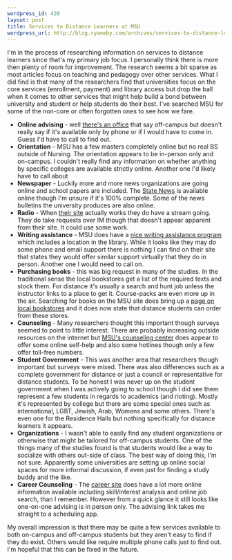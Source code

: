 ```yaml
--- 
wordpress_id: 420
layout: post
title: Services to Distance Learners at MSU
wordpress_url: http://blog.ryaneby.com/archives/services-to-distance-learners-at-msu/
---
```

I'm in the process of researching information on services to distance learners since that's my primary job focus. I personally think there is more then plenty of room for improvement. The research seems a bit sparse as most articles focus on teaching and pedagogy over other services. What I did find is that many of the researchers find that universities focus on the core services (enrollment, payment) and library access but drop the ball when it comes to other services that might help build a bond between university and student or help students do their best. I've searched MSU for some of the non-core or often forgotten ones to see how we fare.

<ul>
<li><strong>Online advising</strong> - well <a href="http://www.msu.edu/unit/uud/bessey_staff.html">there's an office</a> that say off-campus but doesn't really say if it's available only by phone or if I would have to come in. Guess I'd have to call to find out.</li>
<li><strong>Orientation</strong> - MSU has a few masters completely online but no real BS outside of Nursing. The orientation appears to be in-person only and on-campus. I couldn't really find any information on whether anything by specific colleges are available strictly online. Another one I'd likely have to call about</li>
<li><strong>Newspaper</strong> - Luckily more and more news organizations are going online and school papers are included. The <a href="http://statenews.com/">State News</a> is available online though I'm unsure if it's 100% complete. Some of the news bulletins the university produces are also online.</li>
<li><strong>Radio</strong> - When <a href ="http://impact89fm.org/">their site</a> actually works they do have a stream going. They do take requests over IM though that doesn't appear apparent from their site. It could use some work.</li>
<li><strong>Writing assistance</strong> - MSU does have a <a href="http://writing.msu.edu/">nice writing assistance program</a> which includes a location in the library. While it looks like they may do some phone and email support there is nothing I can find on their site that states they would offer similar support virtually that they do in person. Another one I would need to call on.</li>
<li><strong>Purchasing books</strong> - this was big request in many of the studies. In the traditional sense the local bookstores get a list of the required texts and stock them. For distance it's usually a search and hunt job unless the instructor links to a place to get it. Course-packs are even more up in the air. Searching for books on the MSU site does bring up a <a href="http://keywords.msu.edu/viewpathfinder.asp?id=57">page on local bookstores</a> and it does now state that distance students can order from these stores.</li>
<li><strong>Counseling</strong> - Many researchers thought this important though surveys seemed to point to little interest. There are probably increasing outside resources on the internet but <a href="http://www.couns.msu.edu/index.htm">MSU's counseling center</a> does appear to offer some online self-help and also some hotlines though only a few offer toll-free numbers.</li>
<li><strong>Student Government</strong> - This was another area that researchers though important but surveys were mixed. There was also differences such as a complete government for distance or just a council or representative for distance students. To be honest I was never up on the student government when I was actively going to school though I did see them represent a few students in regards to academics (and rioting). Mostly it's represented by college but there are some special ones such as international, LGBT, Jewish, Arab, Womens and some others. There's even one for the Residence Halls but nothing specifically for distance learners it appears.</li>
<li><strong>Organizations</strong> - I wasn't able to easily find any student organizations or otherwise that might be tailored for off-campus students. One of the things many of the studies found is that students would like a way to socialize with others out-side of class. The best way of doing this, I'm not sure. Apparently some universities are setting up online social spaces for more informal discussion, if even just for finding a study buddy and the like.</li>
<li><strong>Career Counseling</strong> - The <a href="http://careernetwork.msu.edu/">career site</a> does have a lot more online information available including skill/interest analysis and online job search, than I remember. However from a quick glance it still looks like one-on-one advising is in person only. The advising link takes me straight to a scheduling app.</li>
</ul>

My overall impression is that there may be quite a few services available to both on-campus and off-campus students but they aren't easy to find if they do exist. Others would like require multiple phone calls just to find out. I'm hopeful that this can be fixed in the future.
